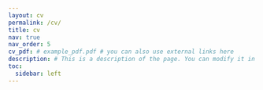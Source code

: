 ```yaml
---
layout: cv
permalink: /cv/
title: cv
nav: true
nav_order: 5
cv_pdf: # example_pdf.pdf # you can also use external links here
description: # This is a description of the page. You can modify it in '_pages/cv.md'. You can also change or remove the top pdf download button.
toc:
  sidebar: left
---
```

